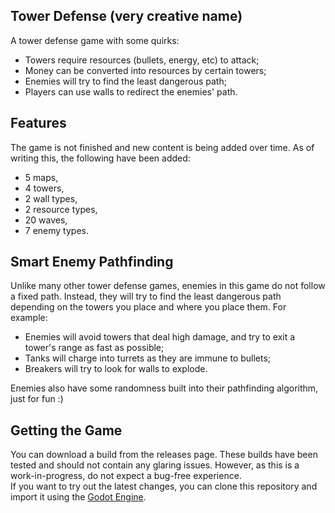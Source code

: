## Tower Defense (very creative name)
A tower defense game with some quirks:
- Towers require resources (bullets, energy, etc) to attack;
- Money can be converted into resources by certain towers;
- Enemies will try to find the least dangerous path;
- Players can use walls to redirect the enemies' path.

## Features
The game is not finished and new content is being added over time. As of writing this, the following have been added:
- 5 maps,
- 4 towers,
- 2 wall types,
- 2 resource types,
- 20 waves,
- 7 enemy types.

## Smart Enemy Pathfinding
Unlike many other tower defense games, enemies in this game do not follow a fixed path. Instead, they will try to find the least dangerous path depending on the towers you place and where you place them.
For example:
- Enemies will avoid towers that deal high damage, and try to exit a tower's range as fast as possible;
- Tanks will charge into turrets as they are immune to bullets;
- Breakers will try to look for walls to explode.

Enemies also have some randomness built into their pathfinding algorithm, just for fun :)

## Getting the Game
You can download a build from the releases page. These builds have been tested and should not contain any glaring issues. However, as this is a work-in-progress, do not expect a bug-free experience.  
If you want to try out the latest changes, you can clone this repository and import it using the [Godot Engine](https://godotengine.org/).
